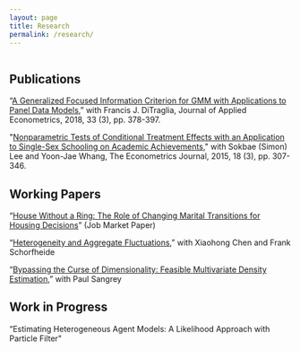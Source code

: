 ```yaml
---
layout: page
title: Research
permalink: /research/
---
```


 
<hr style="clear:both;visibility: hidden;" />  


## Publications

“[A Generalized Focused Information Criterion for GMM with Applications to Panel Data Models](https://onlinelibrary.wiley.com/doi/abs/10.1002/jae.2614),” with Francis J. DiTraglia, Journal of Applied Econometrics, 2018, 33 (3), pp. 378-397.

"[Nonparametric Tests of Conditional Treatment Effects with an Application to Single-Sex Schooling on Academic Achievements](http://onlinelibrary.wiley.com/doi/10.1111/ectj.12050/abstract)," with Sokbae (Simon) Lee and Yoon-Jae Whang, The Econometrics Journal, 2015, 18 (3), pp. 307-346.

## Working Papers

“[House Without a Ring: The Role of Changing Marital Transitions for Housing Decisions](https://economics.sas.upenn.edu/system/files/2018-11/JMP_MinsuChang.pdf)” (Job Market Paper)

“[Heterogeneity and Aggregate Fluctuations](https://economics.sas.upenn.edu/system/files/2018-11/EvalHAmodels_v3_web.pdf),” with Xiaohong Chen and Frank Schorfheide

“[Bypassing the Curse of Dimensionality: Feasible Multivariate Density Estimation](https://economics.sas.upenn.edu/system/files/2018-11/feasible_multivariate_density_estimation_0.pdf),” with Paul Sangrey 

## Work in Progress

“Estimating Heterogeneous Agent Models: A Likelihood Approach with Particle Filter"

